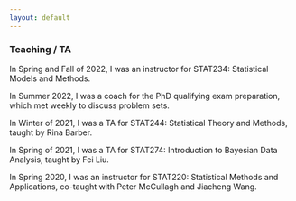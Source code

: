```yaml
---
layout: default
---
```



### Teaching / TA

In Spring and Fall of 2022, I was an instructor for STAT234: Statistical Models and Methods.

In Summer 2022, I was a coach for the PhD qualifying exam preparation, which met weekly to discuss problem sets.

In Winter of 2021, I was a TA for STAT244: Statistical Theory and Methods, taught by Rina Barber.

In Spring of 2021, I was a TA for STAT274: Introduction to Bayesian Data Analysis, taught by Fei Liu.

In Spring 2020, I was an instructor for STAT220: Statistical Methods and Applications, co-taught with Peter McCullagh and Jiacheng Wang.
